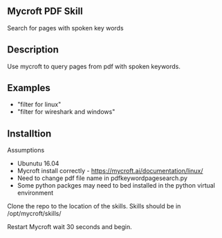 ## Mycroft PDF Skill
Search for pages with spoken key words

## Description 
Use mycroft to query pages from pdf with spoken keywords.

## Examples 
* "filter for linux"
* "filter for wireshark and windows"



## Installtion 

Assumptions  

* Ubunutu 16.04
* Mycroft install correctly - https://mycroft.ai/documentation/linux/
* Need to change  pdf file name in pdfkeywordpagesearch.py
* Some python packges may need to bed installed in the python virtual environment 

Clone the repo to the location of the skills. Skills should be in /opt/mycroft/skills/

Restart Mycroft wait 30 seconds and begin.

